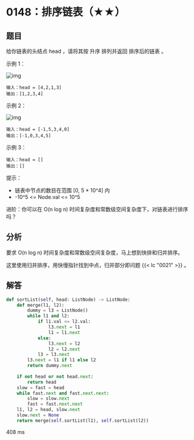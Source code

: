 # 0148：排序链表（★★）


## 题目

给你链表的头结点 head ，请将其按 升序 排列并返回 排序后的链表 。


示例 1：

![img](https://assets.leetcode.com/uploads/2020/09/14/sort_list_1.jpg)

	输入：head = [4,2,1,3]
	输出：[1,2,3,4]
	
示例 2：

![img](https://assets.leetcode.com/uploads/2020/09/14/sort_list_2.jpg)

	输入：head = [-1,5,3,4,0]
	输出：[-1,0,3,4,5]
	
示例 3：

	输入：head = []
	输出：[]

提示：
- 链表中节点的数目在范围 [0, 5 * 10^4] 内
- -10^5 <= Node.val <= 10^5

进阶：你可以在 O(n log n) 时间复杂度和常数级空间复杂度下，对链表进行排序吗？

## 分析

要求 O(n log n) 时间复杂度和常数级空间复杂度，马上想到快排和归并排序。

这里使用归并排序，用快慢指针找到中点，归并部分即问题 {{< lc "0021" >}} 。

## 解答

```python
def sortList(self, head: ListNode) -> ListNode:
	def merge(l1, l2):
		dummy = l3 = ListNode()
		while l1 and l2:
			if l1.val <= l2.val:
				l3.next = l1
				l1 = l1.next
			else:
				l3.next = l2
				l2 = l2.next
			l3 = l3.next
		l3.next = l1 if l1 else l2
		return dummy.next
	
	if not head or not head.next:
		return head
	slow = fast = head
	while fast.next and fast.next.next:
		slow = slow.next
		fast = fast.next.next
	l1, l2 = head, slow.next
	slow.next = None
	return merge(self.sortList(l1), self.sortList(l2))
```
408 ms

